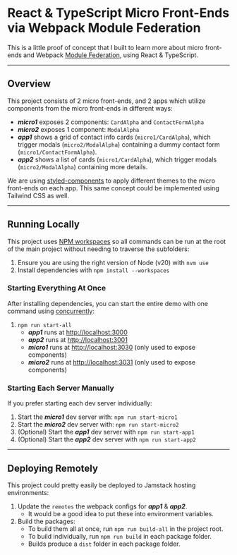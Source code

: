 # React & TypeScript Micro Front-Ends via Webpack Module Federation

This is a little proof of concept that I built to learn more about micro front-ends and Webpack [Module Federation](https://module-federation.io), using React & TypeScript.

---

## Overview

This project consists of 2 micro front-ends, and 2 apps which utilize components from the micro front-ends in different ways:

* **_micro1_** exposes 2 components: `CardAlpha` and `ContactFormAlpha`
* **_micro2_** exposes 1 component: `ModalAlpha`
* **_app1_** shows a grid of contact info cards (`micro1/CardAlpha`), which trigger modals (`micro2/ModalAlpha`) containing a dummy contact form (`micro1/ContactFormAlpha`).
* **_app2_** shows a list of cards (`micro1/CardAlpha`), which trigger modals (`micro2/ModalAlpha`) containing more details.

We are using [styled-components](https://styled-components.com) to apply different themes to the micro front-ends on each app. This same concept could be implemented using Tailwind CSS as well.

---

## Running Locally

This project uses [NPM workspaces](https://docs.npmjs.com/cli/v10/using-npm/workspaces) so all commands can be run at the root of the main project without needing to traverse the subfolders:

1. Ensure you are using the right version of Node (v20) with `nvm use`
2. Install dependencies with `npm install --workspaces`

### Starting Everything At Once

After installing dependencies, you can start the entire demo with one command using [concurrently](https://github.com/open-cli-tools/concurrently):

1. `npm run start-all`
    * **_app1_** runs at [http://localhost:3000](http://localhost:3000)
    * **_app2_** runs at [http://localhost:3001](http://localhost:3001)
    * **_micro1_** runs at [http://localhost:3030](http://localhost:3030) (only used to expose components)
    * **_micro2_** runs at [http://localhost:3031](http://localhost:3031) (only used to expose components)

### Starting Each Server Manually

If you prefer starting each dev server individually:

1. Start the **_micro1_** dev server with: `npm run start-micro1`
2. Start the **_micro2_** dev server with: `npm run start-micro2`
3. (Optional) Start the **_app1_** dev server with `npm run start-app1`
4. (Optional) Start the **_app2_** dev server with `npm run start-app2`

---

## Deploying Remotely

This project could pretty easily be deployed to Jamstack hosting environments:

1. Update the `remotes` the webpack configs for **_app1_** & **_app2_**.
    * It would be a good idea to put these into environment variables.
2. Build the packages:
    * To build them all at once, run `npm run build-all` in the project root.
    * To build individually, run `npm run build` in each package folder.
    * Builds produce a `dist` folder in each package folder.
